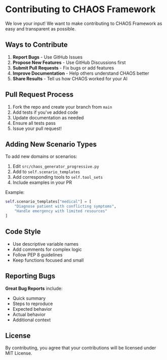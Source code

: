 # Contributing to CHAOS Framework

We love your input! We want to make contributing to CHAOS Framework as easy and transparent as possible.

## Ways to Contribute

1. **Report Bugs** - Use GitHub Issues
2. **Propose New Features** - Use GitHub Discussions first
3. **Submit Pull Requests** - Fix bugs or add features
4. **Improve Documentation** - Help others understand CHAOS better
5. **Share Results** - Tell us how CHAOS worked for your AI

## Pull Request Process

1. Fork the repo and create your branch from `main`
2. Add tests if you've added code
3. Update documentation as needed
4. Ensure all tests pass
5. Issue your pull request!

## Adding New Scenario Types

To add new domains or scenarios:

1. Edit `src/chaos_generator_progressive.py`
2. Add to `self.scenario_templates` 
3. Add corresponding tools to `self.tool_sets`
4. Include examples in your PR

Example:
```python
self.scenario_templates["medical"] = [
    "Diagnose patient with conflicting symptoms",
    "Handle emergency with limited resources"
]
```

## Code Style

- Use descriptive variable names
- Add comments for complex logic
- Follow PEP 8 guidelines
- Keep functions focused and small

## Reporting Bugs

**Great Bug Reports** include:
- Quick summary
- Steps to reproduce
- Expected behavior
- Actual behavior
- Additional context

## License

By contributing, you agree that your contributions will be licensed under MIT License.